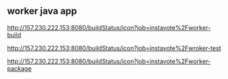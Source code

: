 ## worker java app



http://157.230.222.153:8080/buildStatus/icon?job=instavote%2Fworker-build


http://157.230.222.153:8080/buildStatus/icon?job=instavote%2Fwroker-test


http://157.230.222.153:8080/buildStatus/icon?job=instavote%2Fworker-package
